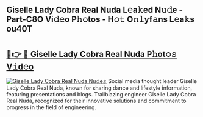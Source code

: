 ## Giselle Lady Cobra Real Nuda L𝚎a𝚔ed N𝚞𝚍e - Part-C8O Vi𝚍𝚎o P𝚑𝚘tos - H𝚘𝚝 O𝚗𝚕yf𝚊ns L𝚎a𝚔s ou40T

# <h2><a href="http://kf650ue.oniu.top/?m=Giselle+Lady+Cobra+Real+Nuda">🔗👉 🔴 Giselle Lady Cobra Real Nuda P𝚑ot𝚘𝚜 V𝚒d𝚎o</a></h2>

[![Giselle Lady Cobra Real Nuda Nu𝚍e𝚜](https://i.imgur.com/0qMVB7G.gif)](http://kf650ue.oniu.top/?m=Giselle+Lady+Cobra+Real+Nuda)
Social media thought leader Giselle Lady Cobra Real Nuda, known for sharing dance and lifestyle information, featuring presentations and blogs. Trailblazing engineer Giselle Lady Cobra Real Nuda, recognized for their innovative solutions and commitment to progress in the field of engineering.  
